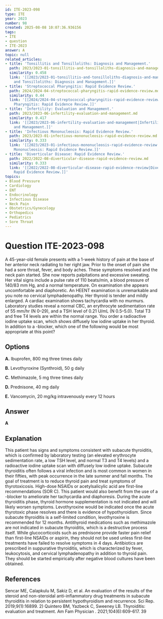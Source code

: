 ```yaml
---
id: ITE-2023-098
type: ITE
year: 2023
number: 98
created: 2025-08-08 10:07:36.936156
tags:
- ITE
- question
- ITE-2023
answer: A
topic: null
related_articles:
- title: 'Tonsillitis and Tonsilloliths: Diagnosis and Management.'
  path: 2023/2023-01-tonsillitis-and-tonsilloliths-diagnosis-and-management.md
  similarity: 0.458
  link: '[[2023/2023-01-tonsillitis-and-tonsilloliths-diagnosis-and-management|Tonsillitis
    and Tonsilloliths: Diagnosis and Management.]]'
- title: 'Streptococcal Pharyngitis: Rapid Evidence Review.'
  path: 2024/2024-04-streptococcal-pharyngitis-rapid-evidence-review.md
  similarity: 0.44
  link: '[[2024/2024-04-streptococcal-pharyngitis-rapid-evidence-review|Streptococcal
    Pharyngitis: Rapid Evidence Review.]]'
- title: 'Infertility: Evaluation and Management.'
  path: 2023/2023-06-infertility-evaluation-and-management.md
  similarity: 0.417
  link: '[[2023/2023-06-infertility-evaluation-and-management|Infertility: Evaluation
    and Management.]]'
- title: 'Infectious Mononucleosis: Rapid Evidence Review.'
  path: 2023/2023-01-infectious-mononucleosis-rapid-evidence-review.md
  similarity: 0.333
  link: '[[2023/2023-01-infectious-mononucleosis-rapid-evidence-review|Infectious
    Mononucleosis: Rapid Evidence Review.]]'
- title: 'Diverticular Disease: Rapid Evidence Review.'
  path: 2022/2022-08-diverticular-disease-rapid-evidence-review.md
  similarity: 0.333
  link: '[[2022/2022-08-diverticular-disease-rapid-evidence-review|Diverticular Disease:
    Rapid Evidence Review.]]'
topics:
- Blood Pressure
- Cardiology
- ENT
- Endocrinology
- Infectious Disease
- Neck Pain
- Obstetrics/Gynecology
- Orthopedics
- Pediatrics
- Sore Throat
---
```


# Question ITE-2023-098

A 45-year-old female presents with a 1-week history of pain at the base of her anterior neck radiating to her right jaw. Prior to the onset of pain she had a sore throat, fever, and body aches. These symptoms resolved and the neck pain started. She now reports palpitations and excessive sweating. Her vital signs include a pulse rate of 110 beats/min, a blood pressure of 140/83 mm Hg, and a normal temperature. On examination she appears uncomfortable and diaphoretic. An HEENT examination is unremarkable and you note no cervical lymphadenopathy. Her thyroid is tender and mildly enlarged. A cardiac examination shows tachycardia with no murmurs. Laboratory studies reveal a normal CBC, an erythrocyte sedimentation rate of 55 mm/hr (N 0–29), and a TSH level of 0.21 U/mL (N 0.5–5.0). Total T3 and free T4 levels are within the normal range. You order a radioactive iodine uptake scan, which shows diffusely low iodine uptake in her thyroid. In addition to a -blocker, which one of the following would be most appropriate at this point?

## Options

**A.** Ibuprofen, 800 mg three times daily

**B.** Levothyroxine (Synthroid), 50 g daily

**C.** Methimazole, 5 mg three times daily

**D.** Prednisone, 40 mg daily

**E.** Vancomycin, 20 mg/kg intravenously every 12 hours

## Answer

**A**

## Explanation

This patient has signs and symptoms consistent with subacute thyroiditis, which is confirmed by laboratory testing (an elevated erythrocyte sedimentation rate, a low TSH level, and normal T3 and T4 levels) and a radioactive iodine uptake scan with diffusely low iodine uptake. Subacute thyroiditis often follows a viral infection and is most common in women in their fifties, with peak occurrence in the late summer and fall months. The goal of treatment is to reduce thyroid pain and treat symptoms of thyrotoxicosis. High-dose NSAIDs or acetylsalicylic acid are first-line recommendations (SOR C). This patient would also benefit from the use of a -blocker to ameliorate her tachycardia and diaphoresis. During the acute thyroiditis phase, thyroid hormone supplementation is not indicated and will likely worsen symptoms. Levothyroxine would be indicated once the acute thyrotoxic phase resolves and there is evidence of hypothyroidism. Since subacute thyroiditis is a self-limited condition, levothyroxine is recommended for 12 months. Antithyroid medications such as methimazole are not indicated in subacute thyroiditis, which is a destructive process itself. While glucocorticoids such as prednisone provide faster pain relief than first-line NSAIDs or aspirin, they should not be used unless first-line treatments have failed to resolve symptoms in 4 days. Antibiotics are prescribed in suppurative thyroiditis, which is characterized by fever, leukocytosis, and cervical lymphadenopathy in addition to thyroid pain. They should be started empirically after negative blood cultures have been obtained.

## References

Sencar ME, Calapkulu M, Sakiz D, et al. An evaluation of the results of the steroid and non-steroidal anti-inflammatory drug treatments in subacute thyroiditis in relation to persistent hypothyroidism and recurrence. Sci Rep. 2019;9(1):16899. 2) Quintero BM, Yazbeck C, Sweeney LB. Thyroiditis: evaluation and treatment. Am Fam Physician . 2021;104(6):609-617. 39
